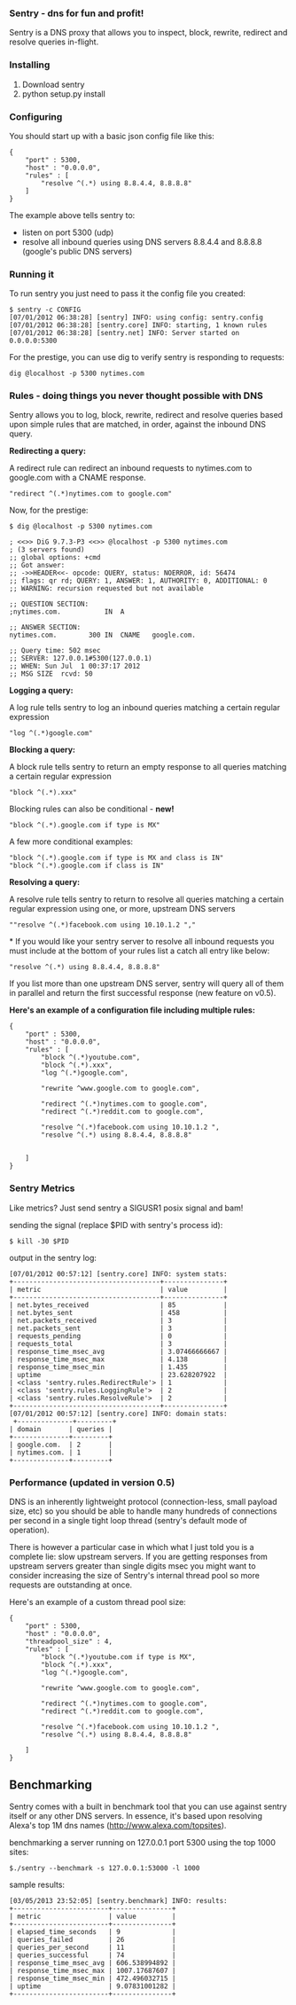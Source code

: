### Sentry - dns for fun and profit!

Sentry is a DNS proxy that allows you to inspect, block, rewrite, redirect and resolve queries in-flight.

### Installing

1. Download sentry
2. python setup.py install

### Configuring

You should start up with a basic json config file like this:

    {
        "port" : 5300,
    	"host" : "0.0.0.0",
    	"rules" : [
    		"resolve ^(.*) using 8.8.4.4, 8.8.8.8"
    	]
    }

The example above tells sentry to:

* listen on port 5300 (udp)
* resolve all inbound queries using DNS servers 8.8.4.4 and 8.8.8.8 (google's public DNS servers)

### Running it

To run sentry you just need to pass it the config file you created:

    $ sentry -c CONFIG
    [07/01/2012 06:38:28] [sentry] INFO: using config: sentry.config
    [07/01/2012 06:38:28] [sentry.core] INFO: starting, 1 known rules
    [07/01/2012 06:38:28] [sentry.net] INFO: Server started on 0.0.0.0:5300

For the prestige, you can use dig to verify sentry is responding to requests:

    dig @localhost -p 5300 nytimes.com

### Rules - doing things you never thought possible with DNS

Sentry allows you to log, block, rewrite, redirect and resolve queries based upon simple rules that are matched, in order, against the inbound DNS query.

**Redirecting a query:**

A redirect rule can redirect an inbound requests to nytimes.com to google.com with a CNAME response.

    "redirect ^(.*)nytimes.com to google.com"

Now, for the prestige:

    $ dig @localhost -p 5300 nytimes.com

    ; <<>> DiG 9.7.3-P3 <<>> @localhost -p 5300 nytimes.com
    ; (3 servers found)
    ;; global options: +cmd
    ;; Got answer:
    ;; ->>HEADER<<- opcode: QUERY, status: NOERROR, id: 56474
    ;; flags: qr rd; QUERY: 1, ANSWER: 1, AUTHORITY: 0, ADDITIONAL: 0
    ;; WARNING: recursion requested but not available

    ;; QUESTION SECTION:
    ;nytimes.com.			IN	A

    ;; ANSWER SECTION:
    nytimes.com.		300	IN	CNAME	google.com.

    ;; Query time: 502 msec
    ;; SERVER: 127.0.0.1#5300(127.0.0.1)
    ;; WHEN: Sun Jul  1 00:37:17 2012
    ;; MSG SIZE  rcvd: 50

**Logging a query:**

A log rule tells sentry to log an inbound queries matching a certain regular expression

    "log ^(.*)google.com"


**Blocking a query:**

A block rule tells sentry to return an empty response to all queries matching a certain regular expression

    "block ^(.*).xxx"

Blocking rules can also be conditional - **new!**

    "block ^(.*).google.com if type is MX"


A few more conditional examples:

    "block ^(.*).google.com if type is MX and class is IN"
    "block ^(.*).google.com if class is IN"

**Resolving a query:**

A resolve rule tells sentry to return to resolve all queries matching a certain regular expression using one, or more, upstream DNS servers

    ""resolve ^(.*)facebook.com using 10.10.1.2 ","

\* If you would like your sentry server to resolve all inbound requests you must include at the bottom of your rules list a catch all entry like below:

    "resolve ^(.*) using 8.8.4.4, 8.8.8.8"

If you list more than one upstream DNS server, sentry will query all of them in parallel and return the first successful response (new feature on v0.5).

**Here's an example of a configuration file including multiple rules:**

    {
    	"port" : 5300,
    	"host" : "0.0.0.0",
    	"rules" : [
    		"block ^(.*)youtube.com",
    		"block ^(.*).xxx",
    		"log ^(.*)google.com",

    		"rewrite ^www.google.com to google.com",

    		"redirect ^(.*)nytimes.com to google.com",
    		"redirect ^(.*)reddit.com to google.com",

    		"resolve ^(.*)facebook.com using 10.10.1.2 ",
    		"resolve ^(.*) using 8.8.4.4, 8.8.8.8"


    	]
    }

### Sentry Metrics

Like metrics? Just send sentry a SIGUSR1 posix signal and bam!

sending the signal (replace $PID with sentry's process id):

    $ kill -30 $PID

output in the sentry log:

    [07/01/2012 00:57:12] [sentry.core] INFO: system stats:
    +-------------------------------------+---------------+
    | metric                              | value         |
    +-------------------------------------+---------------+
    | net.bytes_received                  | 85            |
    | net.bytes_sent                      | 458           |
    | net.packets_received                | 3             |
    | net.packets_sent                    | 3             |
    | requests_pending                    | 0             |
    | requests_total                      | 3             |
    | response_time_msec_avg              | 3.07466666667 |
    | response_time_msec_max              | 4.138         |
    | response_time_msec_min              | 1.435         |
    | uptime                              | 23.628207922  |
    | <class 'sentry.rules.RedirectRule'> | 1             |
    | <class 'sentry.rules.LoggingRule'>  | 2             |
    | <class 'sentry.rules.ResolveRule'>  | 2             |
    +-------------------------------------+---------------+
    [07/01/2012 00:57:12] [sentry.core] INFO: domain stats:
     +--------------+---------+
    | domain       | queries |
    +--------------+---------+
    | google.com.  | 2       |
    | nytimes.com. | 1       |
    +--------------+---------+

### Performance (updated in version 0.5)

DNS is an inherently lightweight protocol (connection-less, small payload size, etc) so you should be able to handle many hundreds of connections per second in a single tight loop thread (sentry's default mode of operation).

There is however a particular case in which what I just told you is a complete lie: slow upstream servers. If you are getting responses from upstream servers greater than single digits msec you might want to consider increasing the size of Sentry's internal thread pool so more requests are outstanding at once.

Here's an example of a custom thread pool size:

    {
        "port" : 5300,
        "host" : "0.0.0.0",
        "threadpool_size" : 4,
        "rules" : [
            "block ^(.*)youtube.com if type is MX",
            "block ^(.*).xxx",
            "log ^(.*)google.com",

            "rewrite ^www.google.com to google.com",

            "redirect ^(.*)nytimes.com to google.com",
            "redirect ^(.*)reddit.com to google.com",

            "resolve ^(.*)facebook.com using 10.10.1.2 ",
            "resolve ^(.*) using 8.8.4.4, 8.8.8.8"

        ]
    }

## Benchmarking

Sentry comes with a built in benchmark tool that you can use against sentry itself or any other DNS servers. In essence, it's based upon resolving Alexa's top 1M dns names (http://www.alexa.com/topsites).

benchmarking a server running on 127.0.0.1 port 5300 using the top 1000 sites:

    $./sentry --benchmark -s 127.0.0.1:53000 -l 1000

sample results:

    [03/05/2013 23:52:05] [sentry.benchmark] INFO: results:
    +------------------------+---------------+
    | metric                 | value         |
    +------------------------+---------------+
    | elapsed_time_seconds   | 9             |
    | queries_failed         | 26            |
    | queries_per_second     | 11            |
    | queries_successful     | 74            |
    | response_time_msec_avg | 606.538994892 |
    | response_time_msec_max | 1007.17687607 |
    | response_time_msec_min | 472.496032715 |
    | uptime                 | 9.07831001282 |
    +------------------------+---------------+

